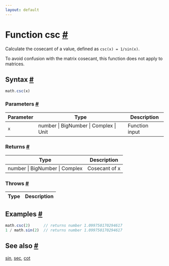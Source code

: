 ```yaml
---
layout: default
---
```


<!-- Note: This file is automatically generated from source code comments. Changes made in this file will be overridden. -->

<h1 id="function-csc">Function csc <a href="#function-csc" title="Permalink">#</a></h1>

Calculate the cosecant of a value, defined as `csc(x) = 1/sin(x)`.

To avoid confusion with the matrix cosecant, this function does not
apply to matrices.


<h2 id="syntax">Syntax <a href="#syntax" title="Permalink">#</a></h2>

```js
math.csc(x)
```

<h3 id="parameters">Parameters <a href="#parameters" title="Permalink">#</a></h3>

Parameter | Type | Description
--------- | ---- | -----------
`x` | number &#124; BigNumber &#124; Complex &#124; Unit | Function input

<h3 id="returns">Returns <a href="#returns" title="Permalink">#</a></h3>

Type | Description
---- | -----------
number &#124; BigNumber &#124; Complex | Cosecant of x


<h3 id="throws">Throws <a href="#throws" title="Permalink">#</a></h3>

Type | Description
---- | -----------


<h2 id="examples">Examples <a href="#examples" title="Permalink">#</a></h2>

```js
math.csc(2)      // returns number 1.099750170294617
1 / math.sin(2)  // returns number 1.099750170294617
```


<h2 id="see-also">See also <a href="#see-also" title="Permalink">#</a></h2>

[sin](sin.html),
[sec](sec.html),
[cot](cot.html)
